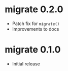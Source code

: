 # migrate 0.2.0
* Patch fix for `migrate()`
* Improvements to docs

# migrate 0.1.0
* Initial release
